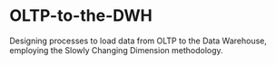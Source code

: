 # OLTP-to-the-DWH
Designing processes to load data from OLTP to the Data Warehouse, employing the Slowly Changing Dimension methodology.
